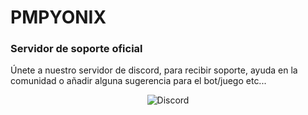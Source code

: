 # PMPYONIX

### Servidor de soporte oficial
Únete a nuestro servidor de discord, para recibir soporte, ayuda en la comunidad o añadir alguna sugerencia para el bot/juego etc...
<div align="center"><img alt="Discord" src="https://img.shields.io/discord/611714357809905684?color=blue&label=discord&logo=blue&logoColor=blue&style=for-the-badge"></div>
